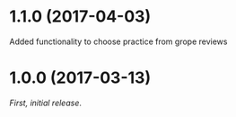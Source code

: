 # 1.1.0 (2017-04-03)

Added functionality to choose practice from grope reviews


# 1.0.0 (2017-03-13)

_First, initial release_.